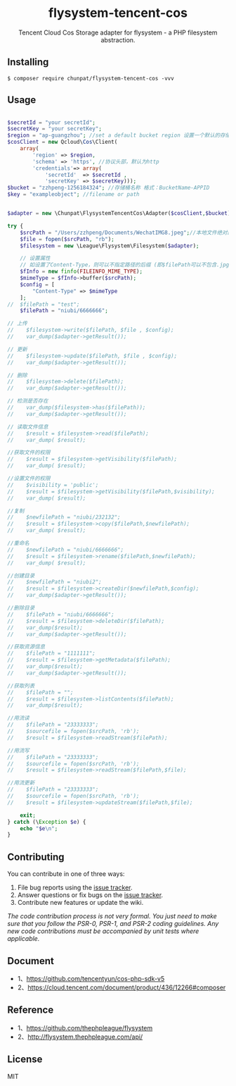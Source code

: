 <h1 align="center"> flysystem-tencent-cos </h1>

<p align="center"> Tencent Cloud Cos Storage adapter for flysystem - a PHP filesystem abstraction.</p>


## Installing

```shell
$ composer require chunpat/flysystem-tencent-cos -vvv
```

## Usage

```php

$secretId = "your secretId";
$secretKey = "your secretKey";
$region = "ap-guangzhou"; //set a default bucket region 设置一个默认的存储桶地域 
$cosClient = new Qcloud\Cos\Client(
    array(
        'region' => $region,
        'schema' => 'https', //协议头部，默认为http
        'credentials'=> array(
            'secretId'  => $secretId ,
            'secretKey' => $secretKey)));
$bucket = "zzhpeng-1256184324"; //存储桶名称 格式：BucketName-APPID
$key = "exampleobject"; //filename or path


$adapter = new \Chunpat\FlysystemTencentCos\Adapter($cosClient,$bucket);

try {
    $srcPath = "/Users/zzhpeng/Documents/WechatIMG8.jpeg";//本地文件绝对路径
    $file = fopen($srcPath, "rb");
    $filesystem = new \League\Flysystem\Filesystem($adapter);

    // 设置属性
    // 如设置了Content-Type，则可以不指定路径的后缀 (即$filePath可以不包含.jpg等后缀名)
    $fInfo = new finfo(FILEINFO_MIME_TYPE);
    $mimeType = $fInfo->buffer($srcPath);
    $config = [
        "Content-Type" => $mimeType
    ];
//  $filePath = "test";
    $filePath = "niubi/6666666";

// 上传
//    $filesystem->write($filePath, $file , $config);
//    var_dump($adapter->getResult());

// 更新
//    $filesystem->update($filePath, $file , $config);
//    var_dump($adapter->getResult());

// 删除
//    $filesystem->delete($filePath);
//    var_dump($adapter->getResult());

// 检测是否存在
//    var_dump($filesystem->has($filePath));
//    var_dump($adapter->getResult());

// 读取文件信息
//    $result = $filesystem->read($filePath);
//    var_dump( $result);

//获取文件的权限
//    $result = $filesystem->getVisibility($filePath);
//    var_dump( $result);

//设置文件的权限
//    $visibility = 'public';
//    $result = $filesystem->getVisibility($filePath,$visibility);
//    var_dump( $result);

//复制
//    $newfilePath = "niubi/232132";
//    $result = $filesystem->copy($filePath,$newfilePath);
//    var_dump( $result);

//重命名
//    $newfilePath = "niubi/6666666";
//    $result = $filesystem->rename($filePath,$newfilePath);
//    var_dump( $result);

//创建目录
//    $newfilePath = "niubi2";
//    $result = $filesystem->createDir($newfilePath,$config);
//    var_dump($adapter->getResult());

//删除目录
//    $filePath = "niubi/6666666";
//    $result = $filesystem->deleteDir($filePath);
//    var_dump($result);
//    var_dump($adapter->getResult());

//获取资源信息
//    $filePath = "1111111";
//    $result = $filesystem->getMetadata($filePath);
//    var_dump($result);
//    var_dump($adapter->getResult());

//获取列表
//    $filePath = "";
//    $result = $filesystem->listContents($filePath);
//    var_dump($result);

//用流读
//    $filePath = "23333333";
//    $sourcefile = fopen($srcPath, 'rb');
//    $result = $filesystem->readStream($filePath);

//用流写
//    $filePath = "23333333";
//    $sourcefile = fopen($srcPath, 'rb');
//    $result = $filesystem->readStream($filePath,$file);

//用流更新
//    $filePath = "23333333";
//    $sourcefile = fopen($srcPath, 'rb');
//    $result = $filesystem->updateStream($filePath,$file);

    exit;
} catch (\Exception $e) {
    echo "$e\n";
}


```

## Contributing

You can contribute in one of three ways:

1. File bug reports using the [issue tracker](https://github.com/chunpat/flysystem-tencent-cos/issues).
2. Answer questions or fix bugs on the [issue tracker](https://github.com/chunpat/flysystem-tencent-cos/issues).
3. Contribute new features or update the wiki.

_The code contribution process is not very formal. You just need to make sure that you follow the PSR-0, PSR-1, and PSR-2 coding guidelines. Any new code contributions must be accompanied by unit tests where applicable._

## Document
- 1、https://github.com/tencentyun/cos-php-sdk-v5
- 2、https://cloud.tencent.com/document/product/436/12266#composer

## Reference
- 1、https://github.com/thephpleague/flysystem
- 2、http://flysystem.thephpleague.com/api/

## License

MIT

